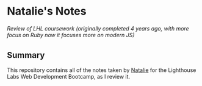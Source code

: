 # Natalie's Notes
###### Review of LHL coursework (originally completed 4 years ago, with more focus on Ruby now it focuses more on modern JS)

## Summary
This repository contains all of the notes taken by [Natalie](https://github.com/nfamula) for the Lighthouse Labs Web Development Bootcamp, as I review it. 